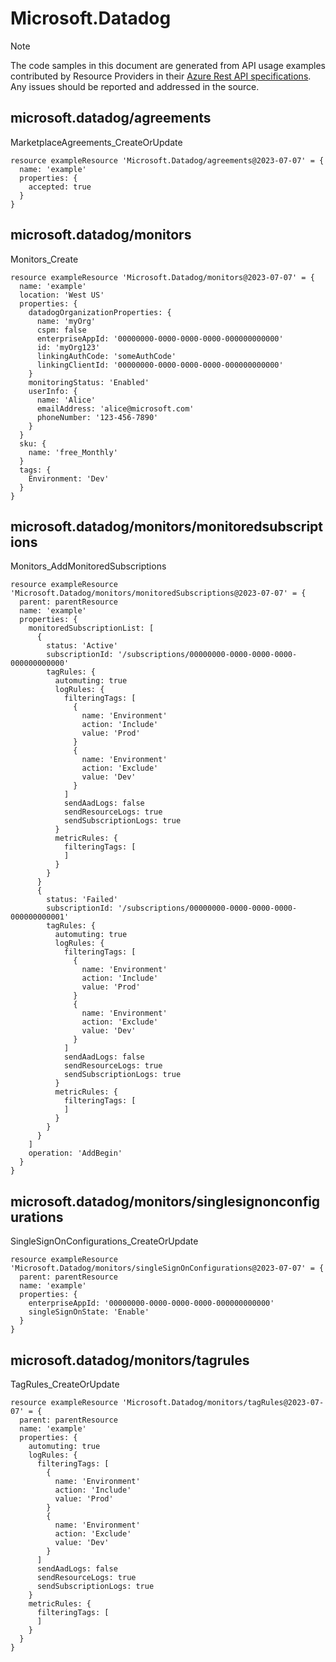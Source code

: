# Microsoft.Datadog
  
> [!NOTE]
> The code samples in this document are generated from API usage examples contributed by Resource Providers in their [Azure Rest API specifications](https://github.com/Azure/azure-rest-api-specs). Any issues should be reported and addressed in the source.


## microsoft.datadog/agreements

MarketplaceAgreements_CreateOrUpdate
```bicep
resource exampleResource 'Microsoft.Datadog/agreements@2023-07-07' = {
  name: 'example'
  properties: {
    accepted: true
  }
}
```

## microsoft.datadog/monitors

Monitors_Create
```bicep
resource exampleResource 'Microsoft.Datadog/monitors@2023-07-07' = {
  name: 'example'
  location: 'West US'
  properties: {
    datadogOrganizationProperties: {
      name: 'myOrg'
      cspm: false
      enterpriseAppId: '00000000-0000-0000-0000-000000000000'
      id: 'myOrg123'
      linkingAuthCode: 'someAuthCode'
      linkingClientId: '00000000-0000-0000-0000-000000000000'
    }
    monitoringStatus: 'Enabled'
    userInfo: {
      name: 'Alice'
      emailAddress: 'alice@microsoft.com'
      phoneNumber: '123-456-7890'
    }
  }
  sku: {
    name: 'free_Monthly'
  }
  tags: {
    Environment: 'Dev'
  }
}
```

## microsoft.datadog/monitors/monitoredsubscriptions

Monitors_AddMonitoredSubscriptions
```bicep
resource exampleResource 'Microsoft.Datadog/monitors/monitoredSubscriptions@2023-07-07' = {
  parent: parentResource 
  name: 'example'
  properties: {
    monitoredSubscriptionList: [
      {
        status: 'Active'
        subscriptionId: '/subscriptions/00000000-0000-0000-0000-000000000000'
        tagRules: {
          automuting: true
          logRules: {
            filteringTags: [
              {
                name: 'Environment'
                action: 'Include'
                value: 'Prod'
              }
              {
                name: 'Environment'
                action: 'Exclude'
                value: 'Dev'
              }
            ]
            sendAadLogs: false
            sendResourceLogs: true
            sendSubscriptionLogs: true
          }
          metricRules: {
            filteringTags: [
            ]
          }
        }
      }
      {
        status: 'Failed'
        subscriptionId: '/subscriptions/00000000-0000-0000-0000-000000000001'
        tagRules: {
          automuting: true
          logRules: {
            filteringTags: [
              {
                name: 'Environment'
                action: 'Include'
                value: 'Prod'
              }
              {
                name: 'Environment'
                action: 'Exclude'
                value: 'Dev'
              }
            ]
            sendAadLogs: false
            sendResourceLogs: true
            sendSubscriptionLogs: true
          }
          metricRules: {
            filteringTags: [
            ]
          }
        }
      }
    ]
    operation: 'AddBegin'
  }
}
```

## microsoft.datadog/monitors/singlesignonconfigurations

SingleSignOnConfigurations_CreateOrUpdate
```bicep
resource exampleResource 'Microsoft.Datadog/monitors/singleSignOnConfigurations@2023-07-07' = {
  parent: parentResource 
  name: 'example'
  properties: {
    enterpriseAppId: '00000000-0000-0000-0000-000000000000'
    singleSignOnState: 'Enable'
  }
}
```

## microsoft.datadog/monitors/tagrules

TagRules_CreateOrUpdate
```bicep
resource exampleResource 'Microsoft.Datadog/monitors/tagRules@2023-07-07' = {
  parent: parentResource 
  name: 'example'
  properties: {
    automuting: true
    logRules: {
      filteringTags: [
        {
          name: 'Environment'
          action: 'Include'
          value: 'Prod'
        }
        {
          name: 'Environment'
          action: 'Exclude'
          value: 'Dev'
        }
      ]
      sendAadLogs: false
      sendResourceLogs: true
      sendSubscriptionLogs: true
    }
    metricRules: {
      filteringTags: [
      ]
    }
  }
}
```
